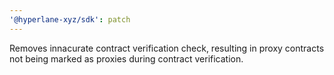 ```yaml
---
'@hyperlane-xyz/sdk': patch
---
```


Removes innacurate contract verification check, resulting in proxy contracts not being marked as proxies during contract verification.
